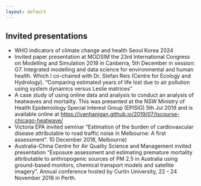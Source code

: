 ```yaml
---
layout: default
---
```


## Invited presentations

- WHO indicators of climate change and health Seoul Korea 2024
- Invited paper presentation at MODSIM the 23rd International Congress on Modelling and Simulation  2019 in Canberra, 5th December in session: G7. Integrated modelling and data science for environmental and human health. Which I co-chaired with Dr. Stefan Reis (Centre for Ecology and Hydrology). “Comparing estimated years of life lost due to air pollution using system dynamics versus Leslie matrices”
- A case study of using online data and analysis to conduct an analysis of heatwaves and mortality. This was presented at the NSW Ministry of Health Epidemiology Special Interest Group (EPISIG) 5th Jul 2019 and is available online at https://ivanhanigan.github.io/2019/07/tscourse-chicago-heatwave/ 
- Victoria EPA invited seminar “Estimation of the burden of cardiovascular disease attributable to road traffic noise in Melbourne: A first assessment”. 10 December 2018, Melbourne)
- Australia-China Centre for Air Quality Science and Management invited presentation “Exposure assessment and estimating premature mortality attributable to anthropogenic sources of PM 2.5 in Australia using ground-based monitors, chemical transport models and satellite imagery”. Annual conference hosted by Curtin University, 22 - 24 November 2018 in Perth.
